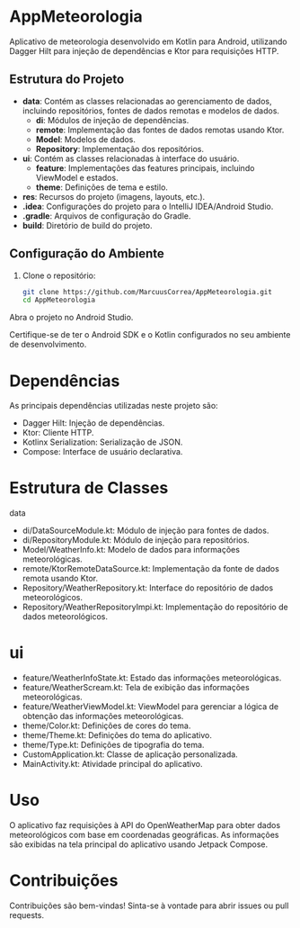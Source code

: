 # AppMeteorologia

Aplicativo de meteorologia desenvolvido em Kotlin para Android, utilizando Dagger Hilt para injeção de dependências e Ktor para requisições HTTP.

## Estrutura do Projeto

- **data**: Contém as classes relacionadas ao gerenciamento de dados, incluindo repositórios, fontes de dados remotas e modelos de dados.
  - **di**: Módulos de injeção de dependências.
  - **remote**: Implementação das fontes de dados remotas usando Ktor.
  - **Model**: Modelos de dados.
  - **Repository**: Implementação dos repositórios.
- **ui**: Contém as classes relacionadas à interface do usuário.
  - **feature**: Implementações das features principais, incluindo ViewModel e estados.
  - **theme**: Definições de tema e estilo.
- **res**: Recursos do projeto (imagens, layouts, etc.).
- **.idea**: Configurações do projeto para o IntelliJ IDEA/Android Studio.
- **.gradle**: Arquivos de configuração do Gradle.
- **build**: Diretório de build do projeto.

## Configuração do Ambiente

1. Clone o repositório:
   ```bash
   git clone https://github.com/MarcuusCorrea/AppMeteorologia.git
   cd AppMeteorologia
Abra o projeto no Android Studio.

Certifique-se de ter o Android SDK e o Kotlin configurados no seu ambiente de desenvolvimento.

# Dependências
As principais dependências utilizadas neste projeto são:

 - Dagger Hilt: Injeção de dependências.
 - Ktor: Cliente HTTP.
 - Kotlinx Serialization: Serialização de JSON.
 - Compose: Interface de usuário declarativa.

# Estrutura de Classes

data
 - di/DataSourceModule.kt: Módulo de injeção para fontes de dados.
 - di/RepositoryModule.kt: Módulo de injeção para repositórios.
 - Model/WeatherInfo.kt: Modelo de dados para informações meteorológicas.
 - remote/KtorRemoteDataSource.kt: Implementação da fonte de dados remota usando Ktor.
 - Repository/WeatherRepository.kt: Interface do repositório de dados meteorológicos.
 - Repository/WeatherRepositoryImpi.kt: Implementação do repositório de dados meteorológicos.

# ui

 - feature/WeatherInfoState.kt: Estado das informações meteorológicas.
 - feature/WeatherScream.kt: Tela de exibição das informações meteorológicas.
 - feature/WeatherViewModel.kt: ViewModel para gerenciar a lógica de obtenção das informações meteorológicas.
 - theme/Color.kt: Definições de cores do tema.
 - theme/Theme.kt: Definições do tema do aplicativo.
 - theme/Type.kt: Definições de tipografia do tema.
 - CustomApplication.kt: Classe de aplicação personalizada.
 - MainActivity.kt: Atividade principal do aplicativo.

# Uso

O aplicativo faz requisições à API do OpenWeatherMap para obter dados meteorológicos com base em coordenadas geográficas. As informações são exibidas na tela principal do aplicativo usando Jetpack Compose.

# Contribuições
Contribuições são bem-vindas! Sinta-se à vontade para abrir issues ou pull requests.
